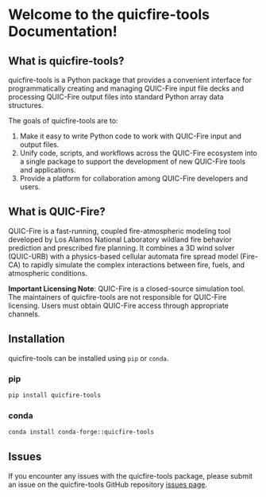 # Welcome to the quicfire-tools Documentation!

## What is quicfire-tools?

quicfire-tools is a Python package that provides a convenient interface for programmatically creating and managing
QUIC-Fire input file decks and processing QUIC-Fire output files into standard Python array data structures.

The goals of quicfire-tools are to:

1. Make it easy to write Python code to work with QUIC-Fire input and output files.
2. Unify code, scripts, and workflows across the QUIC-Fire ecosystem into a single package to support the development of
   new QUIC-Fire tools and applications.
3. Provide a platform for collaboration among QUIC-Fire developers and users.

## What is QUIC-Fire?

QUIC-Fire is a fast-running, coupled fire-atmospheric modeling tool developed by Los Alamos National Laboratory wildland fire behavior prediction and prescribed fire planning. 
It combines a 3D wind solver (QUIC-URB) with a physics-based cellular automata fire spread model (Fire-CA) to rapidly simulate the complex interactions between fire, fuels, and atmospheric conditions.

**Important Licensing Note**: QUIC-Fire is a closed-source simulation tool. The maintainers of quicfire-tools are not responsible for QUIC-Fire licensing. Users must obtain QUIC-Fire access through appropriate channels.


## Installation

quicfire-tools can be installed using `pip` or `conda`.

### pip

```bash
pip install quicfire-tools
```

### conda

```bash
conda install conda-forge::quicfire-tools
```


## Issues

If you encounter any issues with the quicfire-tools package, please submit an issue on the quicfire-tools GitHub
repository [issues page](https://github.com/silvxlabs/quicfire-tools/issues).
